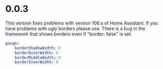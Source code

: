 # 0.0.3

This version fixes problems with version 106.x of Home Assistant. If you have problems with ugly borders please use. There is a bug in the framework that shows borders even if "border: false" is set.

```yaml
gauge:
    borderShadowWidth: 0
    borderOuterWidth: 0
    borderMiddleWidth: 0
    borderInnerWidth: 0
```
